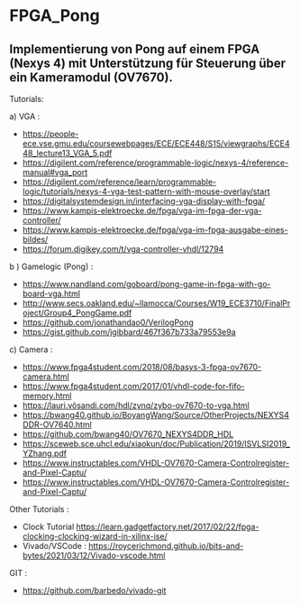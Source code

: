 # FPGA_Pong

Implementierung von Pong auf einem FPGA (Nexys 4) mit Unterstützung für Steuerung über ein Kameramodul (OV7670).
----------------------------------------------------------------------------------------------------------------

Tutorials:

  a) VGA :
  - https://people-ece.vse.gmu.edu/coursewebpages/ECE/ECE448/S15/viewgraphs/ECE448_lecture13_VGA_5.pdf
  - https://digilent.com/reference/programmable-logic/nexys-4/reference-manual#vga_port
  - https://digilent.com/reference/learn/programmable-logic/tutorials/nexys-4-vga-test-pattern-with-mouse-overlay/start
  - https://digitalsystemdesign.in/interfacing-vga-display-with-fpga/
  - https://www.kampis-elektroecke.de/fpga/vga-im-fpga-der-vga-controller/
  - https://www.kampis-elektroecke.de/fpga/vga-im-fpga-ausgabe-eines-bildes/
  - https://forum.digikey.com/t/vga-controller-vhdl/12794

  b ) Gamelogic (Pong) :
  - https://www.nandland.com/goboard/pong-game-in-fpga-with-go-board-vga.html
  - http://www.secs.oakland.edu/~llamocca/Courses/W19_ECE3710/FinalProject/Group4_PongGame.pdf
  - https://github.com/jonathandao0/VerilogPong
  - https://gist.github.com/jgibbard/467f367b733a79553e9a

  c) Camera :
  - https://www.fpga4student.com/2018/08/basys-3-fpga-ov7670-camera.html
  - https://www.fpga4student.com/2017/01/vhdl-code-for-fifo-memory.html
  - https://lauri.võsandi.com/hdl/zynq/zybo-ov7670-to-vga.html
  - https://bwang40.github.io/BoyangWang/Source/OtherProjects/NEXYS4DDR-OV7640.html
  - https://github.com/bwang40/OV7670_NEXYS4DDR_HDL
  - https://sceweb.sce.uhcl.edu/xiaokun/doc/Publication/2019/ISVLSI2019_YZhang.pdf
  - https://www.instructables.com/VHDL-OV7670-Camera-Controlregister-and-Pixel-Captu/
  - https://www.instructables.com/VHDL-OV7670-Camera-Controlregister-and-Pixel-Captu/

Other Tutorials :
- Clock Tutorial https://learn.gadgetfactory.net/2017/02/22/fpga-clocking-clocking-wizard-in-xilinx-ise/
- Vivado/VSCode : https://roycerichmond.github.io/bits-and-bytes/2021/03/12/Vivado-vscode.html

GIT : 
- https://github.com/barbedo/vivado-git
